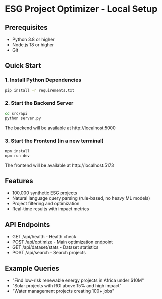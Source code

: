
# ESG Project Optimizer - Local Setup

## Prerequisites
- Python 3.8 or higher
- Node.js 18 or higher
- Git

## Quick Start

### 1. Install Python Dependencies
```bash
pip install -r requirements.txt
```

### 2. Start the Backend Server
```bash
cd src/api
python server.py
```
The backend will be available at http://localhost:5000

### 3. Start the Frontend (in a new terminal)
```bash
npm install
npm run dev
```
The frontend will be available at http://localhost:5173

## Features
- 100,000 synthetic ESG projects
- Natural language query parsing (rule-based, no heavy ML models)
- Project filtering and optimization
- Real-time results with impact metrics

## API Endpoints
- GET /api/health - Health check
- POST /api/optimize - Main optimization endpoint
- GET /api/dataset/stats - Dataset statistics
- POST /api/search - Search projects

## Example Queries
- "Find low-risk renewable energy projects in Africa under $10M"
- "Solar projects with ROI above 15% and high impact"
- "Water management projects creating 100+ jobs"
